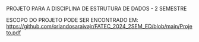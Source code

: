 PROJETO PARA A DISCIPLINA DE ESTRUTURA DE DADOS - 2 SEMESTRE

ESCOPO DO PROJETO PODE SER ENCONTRADO EM: https://github.com/orlandosaraivajr/FATEC_2024_2SEM_ED/blob/main/Projeto.pdf 
